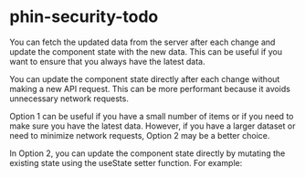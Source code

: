 # phin-security-todo

You can fetch the updated data from the server after each change and update the component state with the new data. This can be useful if you want to ensure that you always have the latest data.

You can update the component state directly after each change without making a new API request. This can be more performant because it avoids unnecessary network requests.

Option 1 can be useful if you have a small number of items or if you need to make sure you have the latest data. However, if you have a larger dataset or need to minimize network requests, Option 2 may be a better choice.

In Option 2, you can update the component state directly by mutating the existing state using the useState setter function. For example:

